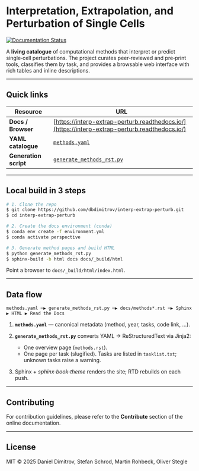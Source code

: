 # Interpretation, Extrapolation, and Perturbation of Single Cells

[![Documentation Status](https://readthedocs.org/projects/interp-extrap-perturb/badge/?version=latest)](https://interp-extrap-perturb.readthedocs.io/en/latest/)

A **living catalogue** of computational methods that interpret or predict single‑cell perturbations.
The project curates peer‑reviewed and pre‑print tools, classifies them by task, and provides a browsable web interface with rich tables and inline descriptions.

---

## Quick links

| Resource              | URL                                                                                            |
| --------------------- | ---------------------------------------------------------------------------------------------- |
| **Docs / Browser**    | [https://interp-extrap-perturb.readthedocs.io/](https://interp-extrap-perturb.readthedocs.io/) |
| **YAML catalogue**    | [`methods.yaml`](methods.yaml)                                                                 |
| **Generation script** | [`generate_methods_rst.py`](generate_methods_rst.py)                                           |

---

## Local build in 3 steps

```bash
# 1. Clone the repo
$ git clone https://github.com/dbdimitrov/interp-extrap-perturb.git
$ cd interp-extrap-perturb

# 2. Create the docs environment (conda)
$ conda env create -f environment.yml
$ conda activate perspective

# 3. Generate method pages and build HTML
$ python generate_methods_rst.py
$ sphinx-build -b html docs docs/_build/html
```

Point a browser to `docs/_build/html/index.html`.

---

## Data flow

```
methods.yaml ─▶ generate_methods_rst.py ─▶ docs/methods*.rst ─▶ Sphinx ▶ HTML ▶ Read the Docs
```

1. **`methods.yaml`** — canonical metadata (method, year, tasks, code link, …).
2. **`generate_methods_rst.py`** converts YAML → ReStructuredText via Jinja2:

   * One overview page (`methods.rst`).
   * One page per task (slugified).
     Tasks are listed in `tasklist.txt`; unknown tasks raise a warning.
3. Sphinx + *sphinx‑book‑theme* renders the site; RTD rebuilds on each push.

---

## Contributing

For contribution guidelines, please refer to the **Contribute** section of the online documentation.

---

## License

MIT © 2025 Daniel Dimitrov, Stefan Schrod, Martin Rohbeck, Oliver Stegle
